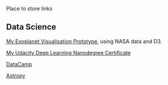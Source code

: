 Place to store links

## Data Science

[My Exoplanet Visualisation Prototype](https://www.dhjc.uk/bruno_d3_prototype.html), using NASA data and D3.

[My Udacity Deep Learning Nanodegree Certificate](https://graduation.udacity.com/confirm/GXKHDJQY)

[DataCamp](https://www.datacamp.com)

[Astropy](https://www.astropy.org)
